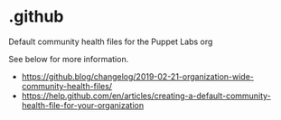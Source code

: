 # .github
Default community health files for the Puppet Labs org

See below for more information.

* https://github.blog/changelog/2019-02-21-organization-wide-community-health-files/
* https://help.github.com/en/articles/creating-a-default-community-health-file-for-your-organization
